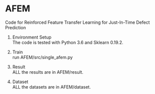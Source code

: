 # AFEM
Code for Reinforced Feature Transfer Learning for Just-In-Time Defect Prediction

1. Environment Setup <br>
The code is tested with Python 3.6 and Sklearn 0.19.2.<br>

2. Train  <br>
run AFEM/src/single_afem.py<br>

3. Result  <br>
ALL the results are in AFEM/result.<br>

4. Dataset  <br>
ALL the datasets are in AFEM/dataset.<br>
